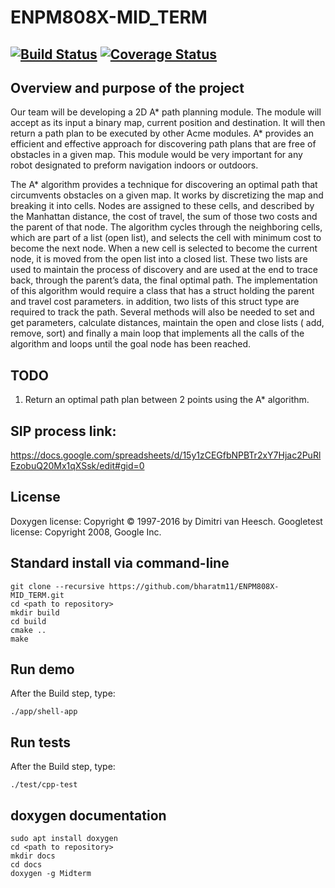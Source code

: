 # ENPM808X-MID_TERM

[![Build Status](https://travis-ci.org/bharatm11/ENPM808X-MID_TERM.svg?branch=master)](https://travis-ci.org/bharatm11/ENPM808X-MID_TERM)
[![Coverage Status](https://coveralls.io/repos/github/bharatm11/ENPM808X-MID_TERM/badge.svg?branch=master)](https://coveralls.io/github/bharatm11/ENPM808X-MID_TERM?branch=master)
---

## Overview and purpose of the project 

Our team will be developing a 2D A* path planning module. The module will accept
as its input a binary map, current position and destination. It will then return a path
plan to be executed by other Acme modules. A* provides an efficient and effective
approach for discovering path plans that are free of obstacles in a given map. This
module would be very important for any robot designated to preform navigation
indoors or outdoors. 

The A* algorithm provides a technique for discovering an optimal path that
circumvents obstacles on a given map. It works by discretizing the map and
breaking it into cells. Nodes are assigned to these cells, and described by the
Manhattan distance, the cost of travel, the sum of those two costs and the parent of
that node. The algorithm cycles through the neighboring cells, which are part of a
list (open list), and selects the cell with minimum cost to become the next node.
When a new cell is selected to become the current node, it is moved from the open
list into a closed list. These two lists are used to maintain the process of discovery 
and are used at the end to trace back, through the parent’s data, the final optimal
path.
The implementation of this algorithm would require a class that has a struct holding
the parent and travel cost parameters. in addition, two lists of this struct type are
required to track the path. Several methods will also be needed to set and get
parameters, calculate distances, maintain the open and close lists ( add, remove,
sort) and finally a main loop that implements all the calls of the algorithm and loops
until the goal node has been reached.

## TODO
1. Return an optimal path plan between 2 points using the A* algorithm.

## SIP process link:

https://docs.google.com/spreadsheets/d/15y1zCEGfbNPBTr2xY7Hjac2PuRlEzobuQ20Mx1qXSsk/edit#gid=0

## License 

Doxygen license: Copyright © 1997-2016 by Dimitri van Heesch.
Googletest license: Copyright 2008, Google Inc.


## Standard install via command-line
```
git clone --recursive https://github.com/bharatm11/ENPM808X-MID_TERM.git
cd <path to repository>
mkdir build
cd build
cmake ..
make

```
## Run demo

After the Build step, type:
```
./app/shell-app
```
## Run tests

After the Build step, type:
```
./test/cpp-test
```

## doxygen documentation
```
sudo apt install doxygen
cd <path to repository>
mkdir docs
cd docs
doxygen -g Midterm

